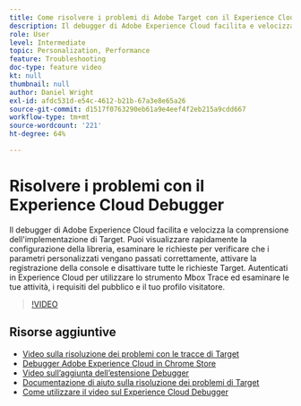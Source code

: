 ```yaml
---
title: Come risolvere i problemi di Adobe Target con il Experience Cloud Debugger
description: Il debugger di Adobe Experience Cloud facilita e velocizza la comprensione dell'implementazione di Target. Puoi visualizzare rapidamente la configurazione della libreria, esaminare le richieste per verificare che i parametri personalizzati vengano passati correttamente, attivare la registrazione della console e disattivare tutte le richieste Target. Autenticati in Experience Cloud per utilizzare lo strumento Mbox Trace ed esaminare le tue attività, i requisiti del pubblico e il tuo profilo visitatore.
role: User
level: Intermediate
topic: Personalization, Performance
feature: Troubleshooting
doc-type: feature video
kt: null
thumbnail: null
author: Daniel Wright
exl-id: afdc531d-e54c-4612-b21b-67a3e8e65a26
source-git-commit: d1517f0763290eb61a9e4eef4f2eb215a9cdd667
workflow-type: tm+mt
source-wordcount: '221'
ht-degree: 64%

---
```


# Risolvere i problemi con il Experience Cloud Debugger

Il debugger di Adobe Experience Cloud facilita e velocizza la comprensione dell&#39;implementazione di Target. Puoi visualizzare rapidamente la configurazione della libreria, esaminare le richieste per verificare che i parametri personalizzati vengano passati correttamente, attivare la registrazione della console e disattivare tutte le richieste Target. Autenticati in Experience Cloud per utilizzare lo strumento Mbox Trace ed esaminare le tue attività, i requisiti del pubblico e il tuo profilo visitatore.

>[!VIDEO](https://video.tv.adobe.com/v/23115/?quality=12)

## Risorse aggiuntive

* [Video sulla risoluzione dei problemi con le tracce di Target](troubleshoot-with-target-traces.md)
* [Debugger Adobe Experience Cloud in Chrome Store](https://chrome.google.com/webstore/detail/adobe-experience-cloud-de/ocdmogmohccmeicdhlhhgepeaijenapj)
* [Video sull’aggiunta dell’estensione Debugger](https://experienceleague.adobe.com/docs/debugger-learn/tutorials/experience-cloud-debugger/add-the-extension.html?lang=en)
* [Documentazione di aiuto sulla risoluzione dei problemi di Target](https://experienceleague.adobe.com/docs/target/using/troubleshoot/troubleshooting-target.html?lang=en)
* [Come utilizzare il video sul Experience Cloud Debugger](https://experienceleague.adobe.com/docs/debugger-learn/tutorials/experience-cloud-debugger/use-the-experience-cloud-debugger.html?lang=en)

